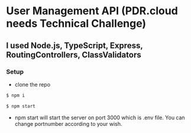 # User Management API (PDR.cloud needs Technical Challenge)

## I used Node.js, TypeScript, Express, RoutingControllers, ClassValidators 

### Setup
* clone the repo
```sh
$ npm i
```
```sh
$ npm start
```
* npm start will start the server on port 3000 which is .env file. You can change portnumber according to your wish.

